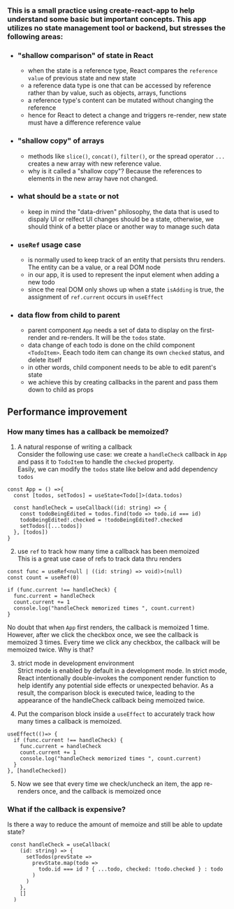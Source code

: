 ### This is a small practice using create-react-app to help understand some basic but important concepts. This app utilizes no state management tool or backend, but stresses the following areas:
- ### "shallow comparison" of state in React
  - when the state is a reference type, React compares the `reference value` of previous state and new state
  - a reference data type is one that can be accessed by reference rather than by value, such as objects, arrays, functions
  - a reference type's content can be mutated without changing the reference
  - hence for React to detect a change and triggers re-render, new state must have a difference reference value
- ### "shallow copy" of arrays
  - methods like `slice()`, `concat()`, `filter()`, or the spread operator `...` creates a new array with new reference value.
  - why is it called a "shallow copy"? Because the references to elements in the new array have not changed.
- ### what should be a `state` or not
  - keep in mind the "data-driven" philosophy, the data that is used to dispaly UI or relfect UI changes should be a state, otherwise, we should think of a better place or another way to manage such data
- ### `useRef` usage case
  - is normally used to keep track of an entity that persists thru renders. The entity can be a value, or a real DOM node
  - in our app, it is used to represent the input element when adding a new todo
  - since the real DOM only shows up when a state `isAdding` is true, the assignment of `ref.current` occurs in `useEffect` 
- ### data flow from child to parent
  - parent component `App` needs a set of data to display on the first-render and re-renders. It will be the `todos` state.
  - data change of each todo is done on the child component `<TodoItem>`. Eeach todo item can change its own `checked` status, and delete itself
  - in other words, child component needs to be able to edit parent's state
  - we achieve this by creating callbacks in the parent and pass them down to child as props

## Performance improvement
### How many times has a callback be memoized?
1. A natural response of writing a callback   
   Consider the following use case: we create a `handleCheck` callback in `App` and pass it to `TodoItem` to handle the `checked` property.<br>
   Easily, we can modify the `todos` state like below and add dependency `todos`

  ```
  const App = () =>{
    const [todos, setTodos] = useState<Todo[]>(data.todos)

    const handleCheck = useCallback((id: string) => {
      const todoBeingEdited = todos.find(todo => todo.id === id)
      todoBeingEdited!.checked = !todoBeingEdited?.checked
      setTodos([...todos])
    }, [todos])
  }
  ```
2. use `ref` to track how many time a callback has been memoized<br>
  This is a great use case of refs to track data thru renders

  ```
  const func = useRef<null | ((id: string) => void)>(null)
  const count = useRef(0)

  if (func.current !== handleCheck) {
    func.current = handleCheck
    count.current += 1
    console.log("handleCheck memorized times ", count.current)
  }

  ```
  No doubt that when `App` first renders, the callback is memoized 1 time.<br>
  However, after we click the checkbox once, we see the callback is memoized 3 times. Every time we click any checkbox, the callback will be memoized twice. Why is that?

3. strict mode in development environment<br>
   Strict mode is enabled by default in a development mode. In strict mode, React intentionally double-invokes the component render function to help identify any potential
   side effects or unexpected behavior. As a result, the comparison block is executed twice, leading to the appearance of the handleCheck callback being memoized twice.

4. Put the comparison block inside a `useEffect` to accurately track how many times a callback is memoized. 
```
useEffect(()=> {
  if (func.current !== handleCheck) {
    func.current = handleCheck
    count.current += 1
    console.log("handleCheck memorized times ", count.current)
  }
}, [handleChecked])
```

5. Now we see that every time we check/uncheck an item, the app re-renders once, and the callback is memoized once
### What if the callback is expensive?
Is there a way to reduce the amount of memoize and still be able to update state? 
```
 const handleCheck = useCallback(
    (id: string) => {
      setTodos(prevState =>
        prevState.map(todo =>
          todo.id === id ? { ...todo, checked: !todo.checked } : todo
        )
      )
    },
    []
  )
```
